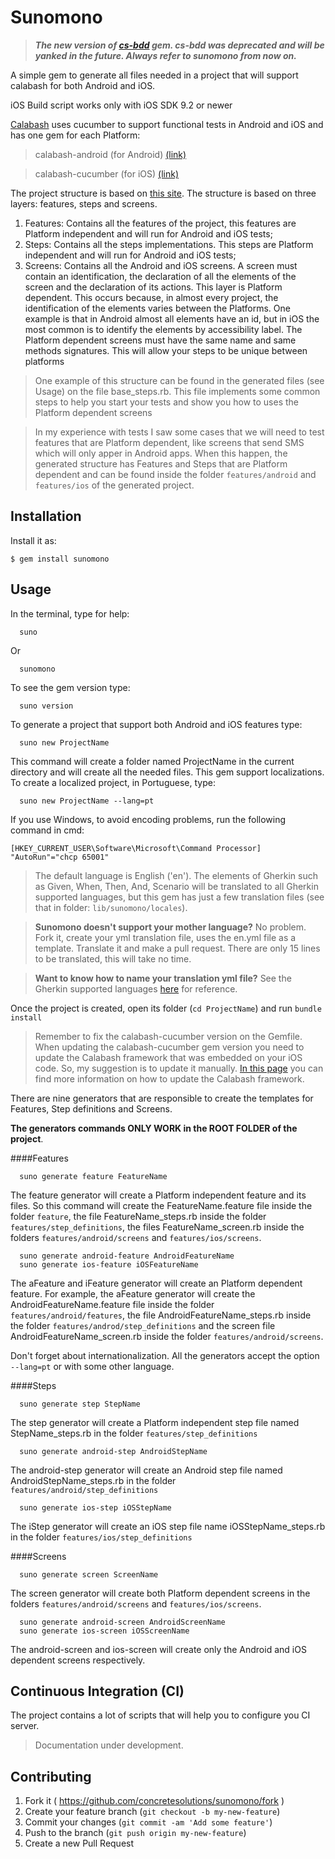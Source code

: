 # Sunomono

> ***The new version of [cs-bdd](https://rubygems.org/gems/cs-bdd) gem. cs-bdd was deprecated and will be yanked in the future. Always refer to sunomono from now on.***

A simple gem to generate all files needed in a project that will support calabash for both Android and iOS.

iOS Build script works only with iOS SDK 9.2 or newer

[Calabash](http://calaba.sh/) uses cucumber to support functional tests in Android and iOS and has one gem for each Platform:

  > calabash-android (for Android) [(link)](https://github.com/calabash/calabash-android)
  
  > calabash-cucumber (for iOS) [(link)](https://github.com/calabash/calabash-ios)

The project structure is based on [this site](http://rubygemtsl.com/2014/01/06/designing-maintainable-calabash-tests-using-screen-objects-2). The structure is based on three layers: features, steps and screens.

  1. Features: Contains all the features of the project, this features are Platform independent and will run for Android and iOS tests;
  2. Steps: Contains all the steps implementations. This steps are Platform independent and will run for Android and iOS tests;
  3. Screens: Contains all the Android and iOS screens. A screen must contain an identification, the declaration of all the elements of the screen and the declaration of its actions. This layer is Platform dependent. This occurs because, in almost every project, the identification of the elements varies between the Platforms. One example is that in Android almost all elements have an id, but in iOS the most common is to identify the elements by accessibility label. The Platform dependent screens must have the same name and same methods signatures. This will allow your steps to be unique between platforms

  > One example of this structure can be found in the generated files (see Usage) on the file base_steps.rb. This file implements some common steps to help you start your tests and show you how to uses the Platform dependent screens
  
  > In my experience with tests I saw some cases that we will need to test features that are Platform dependent, like screens that send SMS which will only apper in Android apps. When this happen, the generated structure has Features and Steps that are Platform dependent and can be found inside the folder `features/android` and `features/ios` of the generated project.

## Installation

Install it as:

    $ gem install sunomono

## Usage

In the terminal, type for help:

```
  suno
```

Or

```
  sunomono
```

To see the gem version type:

```
  suno version
```

To generate a project that support both Android and iOS features type:

```
  suno new ProjectName
```

This command will create a folder named ProjectName in the current directory and will create all the needed files. This gem support localizations. To create a localized project, in Portuguese, type:

```
  suno new ProjectName --lang=pt
```

If you use Windows, to avoid encoding problems, run the following command in cmd:

```
[HKEY_CURRENT_USER\Software\Microsoft\Command Processor] "AutoRun"="chcp 65001"
```


  > The default language is English ('en'). The elements of Gherkin such as Given, When, Then, And, Scenario will be translated to all Gherkin supported languages, but this gem has just a few translation files (see that in folder: `lib/sunomono/locales`). 
  
  > **Sunomono doesn't support your mother language?** No problem. Fork it, create your yml translation file, uses the en.yml file as a template. Translate it and make a pull request. There are only 15 lines to be translated, this will take no time.
  
  > **Want to know how to name your translation yml file?** See the Gherkin supported languages [here](https://github.com/cucumber/gherkin/blob/master/lib/gherkin/i18n.json) for reference.

Once the project is created, open its folder (`cd ProjectName`) and run `bundle install`

  > Remember to fix the calabash-cucumber version on the Gemfile. When updating the calabash-cucumber gem version you need to update the Calabash framework that was embedded on your iOS code. So, my suggestion is to update it manually. [In this page](https://github.com/calabash/calabash-ios/wiki/B1-Updating-your-Calabash-iOS-version) you can find more information on how to update the Calabash framework.


There are nine generators that are responsible to create the templates for Features, Step definitions and Screens.

**The generators commands ONLY WORK in the ROOT FOLDER of the project**.

####Features

```
  suno generate feature FeatureName
```
The feature generator will create a Platform independent feature and its files. So this command will create the FeatureName.feature file inside the folder `feature`, the file FeatureName_steps.rb inside the folder `features/step_definitions`, the files FeatureName_screen.rb inside the folders `features/android/screens` and `features/ios/screens`.
  
  
```
  suno generate android-feature AndroidFeatureName
  suno generate ios-feature iOSFeatureName
```
The aFeature and iFeature generator will create an Platform dependent feature. For example, the aFeature generator will create the AndroidFeatureName.feature file inside the folder `features/android/features`, the file AndroidFeatureName_steps.rb inside the folder `features/androd/step_definitions` and the screen file AndroidFeatureName_screen.rb inside the folder `features/android/screens`.


Don't forget about internationalization. All the generators accept the option `--lang=pt` or with some other language.

####Steps

```
  suno generate step StepName
```
The step generator will create a Platform independent step file named StepName_steps.rb in the folder `features/step_definitions`

  
```
  suno generate android-step AndroidStepName
```
The android-step generator will create an Android step file named AndroidStepName_steps.rb in the folder `features/android/step_definitions`


```
  suno generate ios-step iOSStepName
```
The iStep generator will create an iOS step file name iOSStepName_steps.rb in the folder `features/ios/step_definitions`



####Screens

```
  suno generate screen ScreenName
```
The screen generator will create both Platform dependent screens in the folders `features/android/screens` and `features/ios/screens`.


```
  suno generate android-screen AndroidScreenName
  suno generate ios-screen iOSScreenName
```
The android-screen and ios-screen will create only the Android and iOS dependent screens respectively.

## Continuous Integration (CI)

The project contains a lot of scripts that will help you to configure you CI server.

> Documentation under development.

## Contributing

1. Fork it ( https://github.com/concretesolutions/sunomono/fork )
2. Create your feature branch (`git checkout -b my-new-feature`)
3. Commit your changes (`git commit -am 'Add some feature'`)
4. Push to the branch (`git push origin my-new-feature`)
5. Create a new Pull Request
